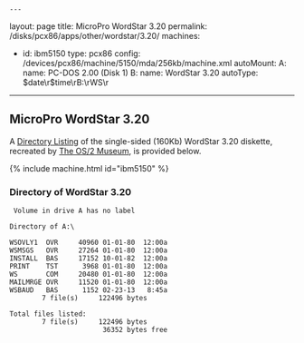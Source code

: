     ---
layout: page
title: MicroPro WordStar 3.20
permalink: /disks/pcx86/apps/other/wordstar/3.20/
machines:
  - id: ibm5150
    type: pcx86
    config: /devices/pcx86/machine/5150/mda/256kb/machine.xml
    autoMount:
      A:
        name: PC-DOS 2.00 (Disk 1)
      B:
        name: WordStar 3.20
    autoType: $date\r$time\rB:\rWS\r
---

MicroPro WordStar 3.20
----------------------

A [Directory Listing](#directory-of-wordstar-320) of the single-sided (160Kb) WordStar 3.20 diskette, recreated by
[The OS/2 Museum](http://www.os2museum.com/), is provided below.

{% include machine.html id="ibm5150" %}

### Directory of WordStar 3.20

	 Volume in drive A has no label

	Directory of A:\

	WSOVLY1  OVR     40960 01-01-80  12:00a
	WSMSGS   OVR     27264 01-01-80  12:00a
	INSTALL  BAS     17152 10-01-82  12:00a
	PRINT    TST      3968 01-01-80  12:00a
	WS       COM     20480 01-01-80  12:00a
	MAILMRGE OVR     11520 01-01-80  12:00a
	WSBAUD   BAS      1152 02-23-13   8:45a
	        7 file(s)     122496 bytes

	Total files listed:
	        7 file(s)     122496 bytes
	                       36352 bytes free
